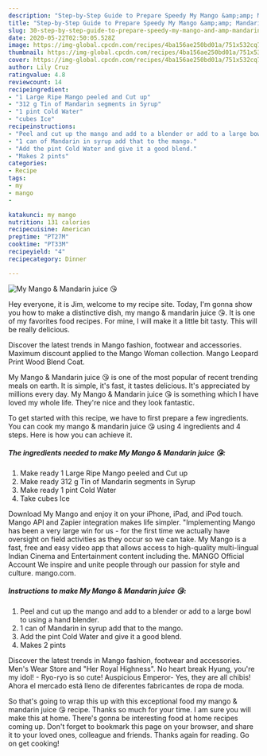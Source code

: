 ```yaml
---
description: "Step-by-Step Guide to Prepare Speedy My Mango &amp;amp; Mandarin juice 😘"
title: "Step-by-Step Guide to Prepare Speedy My Mango &amp;amp; Mandarin juice 😘"
slug: 30-step-by-step-guide-to-prepare-speedy-my-mango-and-amp-mandarin-juice
date: 2020-05-22T02:50:05.528Z
image: https://img-global.cpcdn.com/recipes/4ba156ae250bd01a/751x532cq70/my-mango-mandarin-juice-😘-recipe-main-photo.jpg
thumbnail: https://img-global.cpcdn.com/recipes/4ba156ae250bd01a/751x532cq70/my-mango-mandarin-juice-😘-recipe-main-photo.jpg
cover: https://img-global.cpcdn.com/recipes/4ba156ae250bd01a/751x532cq70/my-mango-mandarin-juice-😘-recipe-main-photo.jpg
author: Lily Cruz
ratingvalue: 4.8
reviewcount: 14
recipeingredient:
- "1 Large Ripe Mango peeled and Cut up"
- "312 g Tin of Mandarin segments in Syrup"
- "1 pint Cold Water"
- "cubes Ice"
recipeinstructions:
- "Peel and cut up the mango and add to a blender or add to a large bowl to using a hand blender."
- "1 can of Mandarin in syrup add that to the mango."
- "Add the pint Cold Water and give it a good blend."
- "Makes 2 pints"
categories:
- Recipe
tags:
- my
- mango
- 

katakunci: my mango  
nutrition: 131 calories
recipecuisine: American
preptime: "PT27M"
cooktime: "PT33M"
recipeyield: "4"
recipecategory: Dinner

---
```



![My Mango &amp; Mandarin juice 😘](https://img-global.cpcdn.com/recipes/4ba156ae250bd01a/751x532cq70/my-mango-mandarin-juice-😘-recipe-main-photo.jpg)

Hey everyone, it is Jim, welcome to my recipe site. Today, I'm gonna show you how to make a distinctive dish, my mango &amp; mandarin juice 😘. It is one of my favorites food recipes. For mine, I will make it a little bit tasty. This will be really delicious.

Discover the latest trends in Mango fashion, footwear and accessories. Maximum discount applied to the Mango Woman collection. Mango Leopard Print Wood Blend Coat.

My Mango &amp; Mandarin juice 😘 is one of the most popular of recent trending meals on earth. It is simple, it's fast, it tastes delicious. It's appreciated by millions every day. My Mango &amp; Mandarin juice 😘 is something which I have loved my whole life. They're nice and they look fantastic.


To get started with this recipe, we have to first prepare a few ingredients. You can cook my mango &amp; mandarin juice 😘 using 4 ingredients and 4 steps. Here is how you can achieve it.

<!--inarticleads1-->

##### The ingredients needed to make My Mango &amp; Mandarin juice 😘:

1. Make ready 1 Large Ripe Mango peeled and Cut up
1. Make ready 312 g Tin of Mandarin segments in Syrup
1. Make ready 1 pint Cold Water
1. Take cubes Ice


Download My Mango and enjoy it on your iPhone, iPad, and iPod touch. Mango API and Zapier integration makes life simpler. &#34;Implementing Mango has been a very large win for us - for the first time we actually have oversight on field activities as they occur so we can take. My Mango is a fast, free and easy video app that allows access to high-quality multi-lingual Indian Cinema and Entertainment content including the. MANGO Official Account We inspire and unite people through our passion for style and culture. mango.com. 

<!--inarticleads2-->

##### Instructions to make My Mango &amp; Mandarin juice 😘:

1. Peel and cut up the mango and add to a blender or add to a large bowl to using a hand blender.
1. 1 can of Mandarin in syrup add that to the mango.
1. Add the pint Cold Water and give it a good blend.
1. Makes 2 pints


Discover the latest trends in Mango fashion, footwear and accessories. Men&#39;s Wear Store and &#34;Her Royal Highness&#34;. No heart break Hyung, you&#39;re my idol! - Ryo-ryo is so cute! Auspicious Emperor- Yes, they are all chibis! Ahora el mercado está lleno de diferentes fabricantes de ropa de moda. 

So that's going to wrap this up with this exceptional food my mango &amp; mandarin juice 😘 recipe. Thanks so much for your time. I am sure you will make this at home. There's gonna be interesting food at home recipes coming up. Don't forget to bookmark this page on your browser, and share it to your loved ones, colleague and friends. Thanks again for reading. Go on get cooking!
